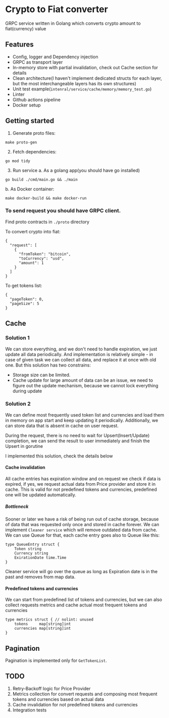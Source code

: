 # Crypto to Fiat converter

GRPC service written in Golang which converts crypto amount to fiat(currency) value

## Features
- Config, logger and Dependency injection
- GRPC as transport layer
- In-memory store with partial invalidation, check out Cache section for details
- Clean architecture(I haven't implement dedicated structs for each layer, but the most interchangeable layers has its own structures)
- Unit test example(`intenral/service/cache/memory/memory_test.go`)
- Linter
- Github actions pipeline
- Docker setup


## Getting started

1. Generate proto files:
```
make proto-gen
```
2. Fetch dependencies:
```
go mod tidy
```
3. Run service
a. As a golang app(you should have go installed)
```
go build ./cmd/main.go && ./main
```
b. As Docker container:
```
make docker-build && make docker-run
```

### To send request you should have GRPC client.
Find proto contracts in `./proto` directory

To convert crypto into fiat:
```
{
  "request": [
    {
      "fromToken": "bitcoin",
      "toCurrency": "usd",
      "amount": 1
    }
  ]
}
```

To get tokens list:
```
{
  "pageToken": 0,
  "pageSize": 5
}
```

## Cache

### Solution 1

We can store everything, and we don't need to handle expiration, we just update all data periodically. 
And implementation is relatively simple - in case of given task we can collect all data, and replace it at once with old one.
But this solution has two constrains:
- Storage size can be limited.
- Cache update for large amount of data can be an issue, we need to figure out the update mechanism, because we cannot lock everything during update

### Solution 2

We can define most frequently used token list and currencies and load them in memory on app start and keep updating it periodically.
Additionally, we can store data that is absent in cache on user request. 

During the request, there is no need to wait for Upsert(Insert/Update) completion, we can send the result to user immediately and finish the Upsert in gorutine

I implemented this solution, check the details below

#### Cache invalidation

All cache entries has expiration window and on request we check if data is expired, 
if yes, we request actual data from Price provider and store it in cache. 
This is valid for not predefined tokens and currencies, predefined one will be updated automatically.

##### Bottleneck

Sooner or later we have a risk of being run out of cache storage, because of data that was requested only once and stored in cache forever.
We can implement `Cleaner service` which will remove outdated data from cache.
We can use Queue for that, each cache entry goes also to Queue like this:
```
type QueueEntry struct {
	Token string
	Currency string
	ExirationDate time.Time
}
```
Cleaner service will go over the queue as long as Expiration date is in the past and removes from map data.

#### Predefined tokens and currencies

We can start from predefined list of tokens and currencies, 
but we can also collect requests metrics and cache actual most frequent tokens and currencies

```
type metrics struct { // nolint: unused
	tokens     map[string]int
	currencies map[string]int
}
```


## Pagination

Pagination is implemented only for `GetTokenList`.

## TODO
1. Retry-Backoff logic for Price Provider
2. Metrics collection for convert requests and composing most frequent tokens and currencies based on actual data
3. Cache invalidation for not predefined tokens and currencies
5. Integration tests

